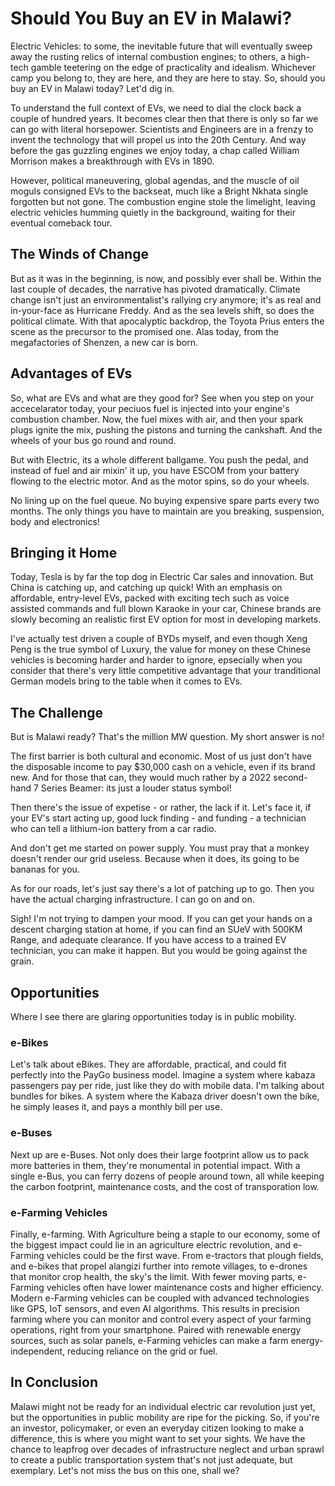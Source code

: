 # Should You Buy an EV in Malawi?

Electric Vehicles: to some, the inevitable future that will eventually sweep away the rusting relics of internal combustion engines; to others, a high-tech gamble teetering on the edge of practicality and idealism.  Whichever camp you belong to, they are here, and they are here to stay.  So, should you buy an EV in Malawi today?  Let'd dig in.

To understand the full context of EVs, we need to dial the clock back a couple of hundred years.  It becomes clear then that there is only so far we can go with literal horsepower.  Scientists and Engineers are in a frenzy to invent the technology that will propel us into the 20th Century.  And way before the gas guzzling engines we enjoy today, a chap called William Morrison makes a breakthrough with EVs in 1890.

However, political maneuvering, global agendas, and the muscle of oil moguls consigned EVs to the backseat, much like a Bright Nkhata single forgotten but not gone. The combustion engine stole the limelight, leaving electric vehicles humming quietly in the background, waiting for their eventual comeback tour.

## The Winds of Change
But as it was in the beginning, is now, and possibly ever shall be. Within the last couple of decades, the narrative has pivoted dramatically. Climate change isn't just an environmentalist's rallying cry anymore; it's as real and in-your-face as Hurricane Freddy.  And as the sea levels shift, so does the political climate.  With that apocalyptic backdrop, the Toyota Prius enters the scene as the precursor to the promised one.  Alas today, from the megafactories of Shenzen, a new car is born.

## Advantages of EVs
So, what are EVs and what are they good for? See when you step on your accecelarator today, your peciuos fuel is injected into your engine's combustion chamber.  Now, the fuel mixes with air, and then your spark plugs ignite the mix, pushing the pistons and turning the cankshaft.  And the wheels of your bus go round and round.

But with Electric, its a whole different ballgame.  You push the pedal, and instead of fuel and air mixin' it up, you have ESCOM from your battery flowing to the electric motor. And as the motor spins, so do your wheels.

No lining up on the fuel queue.  No buying expensive spare parts every two months. The only things you have to maintain are you breaking, suspension, body and electronics!

## Bringing it Home
Today, Tesla is by far the top dog in Electric Car sales and innovation.  But China is catching up, and catching up quick! With an emphasis on affordable, entry-level EVs, packed with exciting tech such as voice assisted commands and full blown Karaoke in your car, Chinese brands are slowly becoming an realistic first EV option for most in developing markets.

I've actually test driven a couple of BYDs myself, and even though Xeng Peng is the true symbol of Luxury, the value for money on these Chinese vehicles is becoming harder and harder to ignore, epsecially when you consider that there's very little competitive advantage that your tranditional German models bring to the table when it comes to EVs.

## The Challenge
But is Malawi ready? That's the million MW question. My short answer is no!

The first barrier is both cultural and economic.  Most of us just don't have the disposable income to pay $30,000 cash on a vehicle, even if its brand new. And for those that can, they would much rather by a 2022 second-hand 7 Series Beamer: its just a louder status symbol!

Then there's the issue of expetise - or rather, the lack if it.  Let's face it, if your EV's start acting up, good luck finding - and funding - a technician who can tell a lithium-ion battery from a car radio.

And don't get me started on power supply. You must pray that a monkey doesn't render our grid useless.  Because when it does, its going to be bananas for you.

As for our roads, let's just say there's a lot of patching up to go. Then you have the actual charging infrastructure. I can go on and on.

Sigh! I'm not trying to dampen your mood.  If you can get your hands on a descent charging station at home, if you can find an SUeV with 500KM Range, and adequate clearance.  If you have access to a trained EV technician, you can make it happen.  But you would be going against the grain.

## Opportunities
Where I see there are glaring opportunities today is in public mobility.

### e-Bikes
Let's talk about eBikes. They are affordable, practical, and could fit perfectly into the PayGo business model. Imagine a system where kabaza passengers pay per ride, just like they do with mobile data. I'm talking about bundles for bikes. A system where the Kabaza driver doesn't own the bike, he simply leases it, and pays a monthly bill per use.

### e-Buses
Next up are e-Buses. Not only does their large footprint allow us to pack more batteries in them, they're monumental in potential impact. With a single e-Bus, you can ferry dozens of people around town, all while keeping the carbon footprint, maintenance costs, and the cost of transporation low.

### e-Farming Vehicles
Finally, e-farming.  With Agriculture being a staple to our economy, some of the biggest impact could lie in an agriculture electric revolution, and e-Farming vehicles could be the first wave. From e-tractors that plough fields, and e-bikes that propel alangizi further into remote villages, to e-drones that monitor crop health, the sky's the limit. With fewer moving parts, e-Farming vehicles often have lower maintenance costs and higher efficiency. Modern e-Farming vehicles can be coupled with advanced technologies like GPS, IoT sensors, and even AI algorithms. This results in precision farming where you can monitor and control every aspect of your farming operations, right from your smartphone. Paired with renewable energy sources, such as solar panels, e-Farming vehicles can make a farm energy-independent, reducing reliance on the grid or fuel.

## In Conclusion
Malawi might not be ready for an individual electric car revolution just yet, but the opportunities in public mobility are ripe for the picking. So, if you're an investor, policymaker, or even an everyday citizen looking to make a difference, this is where you might want to set your sights. We have the chance to leapfrog over decades of infrastructure neglect and urban sprawl to create a public transportation system that's not just adequate, but exemplary. Let's not miss the bus on this one, shall we?
